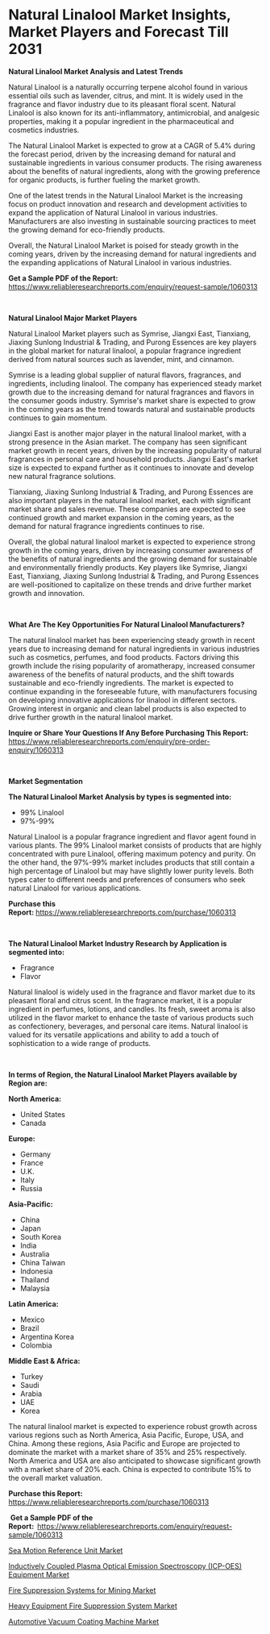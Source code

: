 <p><h1>Natural Linalool Market Insights, Market Players and Forecast Till 2031</h1></p><p><strong>Natural Linalool Market Analysis and Latest Trends</strong></p>
<p><p>Natural Linalool is a naturally occurring terpene alcohol found in various essential oils such as lavender, citrus, and mint. It is widely used in the fragrance and flavor industry due to its pleasant floral scent. Natural Linalool is also known for its anti-inflammatory, antimicrobial, and analgesic properties, making it a popular ingredient in the pharmaceutical and cosmetics industries.</p><p>The Natural Linalool Market is expected to grow at a CAGR of 5.4% during the forecast period, driven by the increasing demand for natural and sustainable ingredients in various consumer products. The rising awareness about the benefits of natural ingredients, along with the growing preference for organic products, is further fueling the market growth.</p><p>One of the latest trends in the Natural Linalool Market is the increasing focus on product innovation and research and development activities to expand the application of Natural Linalool in various industries. Manufacturers are also investing in sustainable sourcing practices to meet the growing demand for eco-friendly products.</p><p>Overall, the Natural Linalool Market is poised for steady growth in the coming years, driven by the increasing demand for natural ingredients and the expanding applications of Natural Linalool in various industries.</p></p>
<p><strong>Get a Sample PDF of the Report:&nbsp;</strong> <a href="https://www.reliableresearchreports.com/enquiry/request-sample/1060313">https://www.reliableresearchreports.com/enquiry/request-sample/1060313</a></p>
<p>&nbsp;</p>
<p><strong>Natural Linalool Major Market Players</strong></p>
<p><p>Natural Linalool Market players such as Symrise, Jiangxi East, Tianxiang, Jiaxing Sunlong Industrial & Trading, and Purong Essences are key players in the global market for natural linalool, a popular fragrance ingredient derived from natural sources such as lavender, mint, and cinnamon.</p><p>Symrise is a leading global supplier of natural flavors, fragrances, and ingredients, including linalool. The company has experienced steady market growth due to the increasing demand for natural fragrances and flavors in the consumer goods industry. Symrise's market share is expected to grow in the coming years as the trend towards natural and sustainable products continues to gain momentum.</p><p>Jiangxi East is another major player in the natural linalool market, with a strong presence in the Asian market. The company has seen significant market growth in recent years, driven by the increasing popularity of natural fragrances in personal care and household products. Jiangxi East's market size is expected to expand further as it continues to innovate and develop new natural fragrance solutions.</p><p>Tianxiang, Jiaxing Sunlong Industrial & Trading, and Purong Essences are also important players in the natural linalool market, each with significant market share and sales revenue. These companies are expected to see continued growth and market expansion in the coming years, as the demand for natural fragrance ingredients continues to rise.</p><p>Overall, the global natural linalool market is expected to experience strong growth in the coming years, driven by increasing consumer awareness of the benefits of natural ingredients and the growing demand for sustainable and environmentally friendly products. Key players like Symrise, Jiangxi East, Tianxiang, Jiaxing Sunlong Industrial & Trading, and Purong Essences are well-positioned to capitalize on these trends and drive further market growth and innovation.</p></p>
<p>&nbsp;</p>
<p><strong>What Are The Key Opportunities For Natural Linalool Manufacturers?</strong></p>
<p><p>The natural linalool market has been experiencing steady growth in recent years due to increasing demand for natural ingredients in various industries such as cosmetics, perfumes, and food products. Factors driving this growth include the rising popularity of aromatherapy, increased consumer awareness of the benefits of natural products, and the shift towards sustainable and eco-friendly ingredients. The market is expected to continue expanding in the foreseeable future, with manufacturers focusing on developing innovative applications for linalool in different sectors. Growing interest in organic and clean label products is also expected to drive further growth in the natural linalool market.</p></p>
<p><strong>Inquire or Share Your Questions If Any Before Purchasing This Report:</strong> <a href="https://www.reliableresearchreports.com/enquiry/pre-order-enquiry/1060313">https://www.reliableresearchreports.com/enquiry/pre-order-enquiry/1060313</a></p>
<p>&nbsp;</p>
<p><strong>Market Segmentation</strong></p>
<p><strong>The Natural Linalool Market Analysis by types is segmented into:</strong></p>
<p><ul><li>99% Linalool</li><li>97%-99%</li></ul></p>
<p><p>Natural Linalool is a popular fragrance ingredient and flavor agent found in various plants. The 99% Linalool market consists of products that are highly concentrated with pure Linalool, offering maximum potency and purity. On the other hand, the 97%-99% market includes products that still contain a high percentage of Linalool but may have slightly lower purity levels. Both types cater to different needs and preferences of consumers who seek natural Linalool for various applications.</p></p>
<p><strong>Purchase this Report:&nbsp;</strong><a href="https://www.reliableresearchreports.com/purchase/1060313">https://www.reliableresearchreports.com/purchase/1060313</a></p>
<p>&nbsp;</p>
<p><strong>The Natural Linalool Market Industry Research by Application is segmented into:</strong></p>
<p><ul><li>Fragrance</li><li>Flavor</li></ul></p>
<p><p>Natural linalool is widely used in the fragrance and flavor market due to its pleasant floral and citrus scent. In the fragrance market, it is a popular ingredient in perfumes, lotions, and candles. Its fresh, sweet aroma is also utilized in the flavor market to enhance the taste of various products such as confectionery, beverages, and personal care items. Natural linalool is valued for its versatile applications and ability to add a touch of sophistication to a wide range of products.</p></p>
<p>&nbsp;</p>
<p><strong>In terms of Region, the Natural Linalool Market Players available by Region are:</strong></p>
<p>
    <p> <strong> North America: </strong>
        <ul>
            <li>United States</li>
            <li>Canada</li>
        </ul>
        </p> 
    <p> <strong> Europe: </strong>
        <ul>
            <li>Germany</li>
            <li>France</li>
            <li>U.K.</li>
            <li>Italy</li>
            <li>Russia</li>
        </ul>
        </p> 
    <p> <strong> Asia-Pacific: </strong>
        <ul>
            <li>China</li>
            <li>Japan</li>
            <li>South Korea</li>
            <li>India</li>
            <li>Australia</li>
            <li>China Taiwan</li>
            <li>Indonesia</li>
            <li>Thailand</li>
            <li>Malaysia</li>
        </ul>
        </p> 
    <p> <strong> Latin America: </strong>
        <ul>
            <li>Mexico</li>
            <li>Brazil</li>
            <li>Argentina Korea</li>
            <li>Colombia</li>
        </ul>
        </p> 
    <p> <strong> Middle East & Africa: </strong>
        <ul>
            <li>Turkey</li>
            <li>Saudi</li>
            <li>Arabia</li>
            <li>UAE</li>
            <li>Korea</li>
        </ul>
    </p>
    </p>
<p><p>The natural linalool market is expected to experience robust growth across various regions such as North America, Asia Pacific, Europe, USA, and China. Among these regions, Asia Pacific and Europe are projected to dominate the market with a market share of 35% and 25% respectively. North America and USA are also anticipated to showcase significant growth with a market share of 20% each. China is expected to contribute 15% to the overall market valuation.</p></p>
<p><strong>Purchase this Report: </strong><a href="https://www.reliableresearchreports.com/purchase/1060313">https://www.reliableresearchreports.com/purchase/1060313</a></p>
<p>&nbsp;<strong>Get a Sample PDF of the Report:&nbsp;&nbsp;</strong><a href="https://www.reliableresearchreports.com/enquiry/request-sample/1060313">https://www.reliableresearchreports.com/enquiry/request-sample/1060313</a></p>
<p><strong></strong></p>
<p><p><a href="https://medium.com/@boristurner9889/sea-motion-reference-unit-market-size-market-outlook-and-market-forecast-2024-to-2031-57d80f7998e1">Sea Motion Reference Unit Market</a></p><p><a href="https://medium.com/@boristurner9889/inductively-coupled-plasma-optical-emission-spectroscopy-icp-oes-equipment-market-the-key-to-16a165f84e9b">Inductively Coupled Plasma Optical Emission Spectroscopy (ICP-OES) Equipment Market</a></p><p><a href="https://medium.com/@boristurner9889/fire-suppression-systems-for-mining-market-size-reveals-the-best-marketing-channels-in-global-592440b0d0bd">Fire Suppression Systems for Mining Market</a></p><p><a href="https://medium.com/@boristurner9889/heavy-equipment-fire-suppression-system-market-size-and-market-trends-complete-industry-overview-09c8334b9de9">Heavy Equipment Fire Suppression System Market</a></p><p><a href="https://medium.com/@boristurner9889/decoding-automotive-vacuum-coating-machine-market-metrics-market-share-trends-and-growth-969a67985bdc">Automotive Vacuum Coating Machine Market</a></p></p>